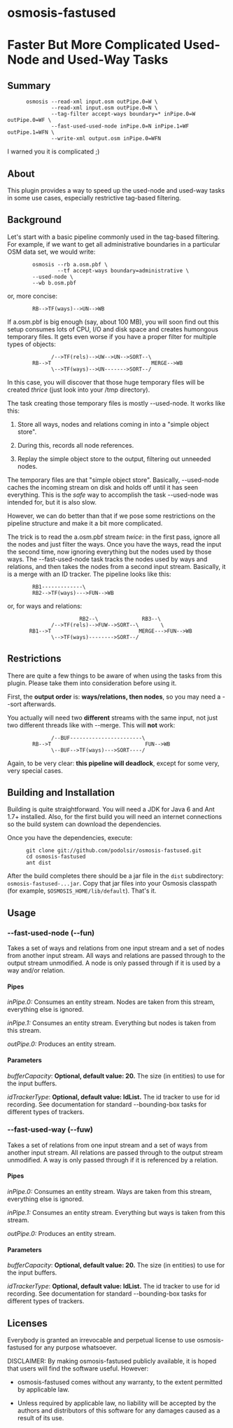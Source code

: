 osmosis-fastused
====================
Faster But More Complicated Used-Node and Used-Way Tasks
========================================================

Summary
-------

          osmosis --read-xml input.osm outPipe.0=W \
                  --read-xml input.osm outPipe.0=N \
                  --tag-filter accept-ways boundary=* inPipe.0=W outPipe.0=WF \ 
                  --fast-used-used-node inPipe.0=N inPipe.1=WF outPipe.1=WFN \
                  --write-xml output.osm inPipe.0=WFN

I warned you it is complicated ;)

About
-----

This plugin provides a way to speed up the used-node and used-way
tasks in some use cases, especially restrictive tag-based filtering.

Background
----------

Let's start with a basic pipeline commonly used in the tag-based
filtering. For example, if we want to get all administrative
boundaries in a particular OSM data set, we would write:

            osmosis --rb a.osm.pbf \ 
                    --tf accept-ways boundary=administrative \
		    --used-node \
		    --wb b.osm.pbf

or, more concise:

            RB-->TF(ways)-->UN-->WB

If a.osm.pbf is big enough (say, about 100 MB), you will soon find out
this setup consumes lots of CPU, I/O and disk space and creates
humongous temporary files. It gets even worse if you have a proper
filter for multiple types of objects:

                  /-->TF(rels)-->UW-->UN-->SORT--\
            RB-->T                                MERGE-->WB
                  \-->TF(ways)-->UN------->SORT--/

In this case, you will discover that those huge temporary files will
be created _thrice_ (just look into your /tmp directory).

The task creating those temporary files is mostly --used-node. It
works like this:

1. Store all ways, nodes and relations coming in into a "simple object
store".  

2. During this, records all node references.  

3. Replay the simple object store to the output, filtering out
unneeded nodes.

The temporary files are that "simple object store". Basically,
--used-node caches the incoming stream on disk and holds off until it
has seen everything. This is the _safe_ way to accomplish the task
--used-node was intended for, but it is also slow.

However, we can do better than that if we pose some restrictions on
the pipeline structure and make it a bit more complicated.

The trick is to read the a.osm.pbf stream _twice_: in the first pass,
ignore all the nodes and just filter the ways. Once you have the ways,
read the input the second time, now ignoring everything but the nodes
used by those ways. The --fast-used-node task tracks the nodes used by
ways and relations, and then takes the nodes from a second input
stream. Basically, it is a merge with an ID tracker. The pipeline
looks like this:

            RB1-------------\
            RB2-->TF(ways)--->FUN-->WB
            
or, for ways and relations:

                           RB2--\              RB3--\
                  /-->TF(rels)-->FUW-->SORT--\       \
           RB1-->T                            MERGE--->FUN-->WB
                  \-->TF(ways)-------->SORT--/


Restrictions
------------

There are quite a few things to be aware of when using the tasks from
this plugin. Please take them into consideration before using it.

First, the **output order** is: **ways/relations, then nodes**, so you
may need a --sort afterwards.

You actually will need two **different** streams with the same input,
not just two different threads like with --merge. This will **not**
work:

                  /--BUF-----------------------\
            RB-->T                              FUN-->WB
                  \--BUF-->TF(ways)--->SORT----/

Again, to be very clear: **this pipeline will deadlock**, except for
some very, very special cases.

Building and Installation
-------------------------

Building is quite straightforward. You will need a JDK for Java 6 and
Ant 1.7+ installed. Also, for the first build you will need an
internet connections so the build system can download the
dependencies.

Once you have the dependencies, execute:

          git clone git://github.com/podolsir/osmosis-fastused.git
          cd osmosis-fastused
          ant dist

After the build completes there should be a jar file in the `dist`
subdirectory: `osmosis-fastused-...jar`. Copy that jar files into your
Osmosis classpath (for example, `$OSMOSIS_HOME/lib/default`). That's
it.

Usage
-----

### --fast-used-node (--fun) ###

Takes a set of ways and relations from one input stream and a set of
nodes from another input stream. All ways and relations are passed
through to the output stream unmodified. A node is only passed through
if it is used by a way and/or relation.

#### Pipes ####

_inPipe.0:_ Consumes an entity stream. Nodes are taken from this
stream, everything else is ignored.

_inPipe.1:_ Consumes an entity stream. Everything but nodes is taken
from this stream.

_outPipe.0:_ Produces an entity stream.

#### Parameters #### 

_bufferCapacity_: __Optional, default value:
20.__ The size (in entities) to use for the input buffers.   

_idTrackerType_: __Optional, default value: IdList.__ The id tracker
to use for id recording. See documentation for standard --bounding-box
tasks for different types of trackers.


### --fast-used-way (--fuw) ###

Takes a set of relations from one input stream and a set of ways from
another input stream. All relations are passed through to the output
stream unmodified. A way is only passed through if it is referenced by
a relation.

#### Pipes ####

_inPipe.0:_ Consumes an entity stream. Ways are taken from this
stream, everything else is ignored.

_inPipe.1:_ Consumes an entity stream. Everything but ways is taken
from this stream.

_outPipe.0:_ Produces an entity stream.

#### Parameters ####

_bufferCapacity_: __Optional, default value: 20.__ The size (in
entities) to use for the input buffers.

_idTrackerType_: __Optional, default value: IdList.__ The id tracker
to use for id recording. See documentation for standard --bounding-box
tasks for different types of trackers.

Licenses
--------

Everybody is granted an irrevocable and perpetual license to use
osmosis-fastused for any purpose whatsoever.

DISCLAIMER:
By making osmosis-fastused publicly available, it is hoped that users
will find the software useful.  However:

* osmosis-fastused comes without any warranty, to the extent permitted
by applicable law.

* Unless required by applicable law, no liability will be accepted by
the authors and distributors of this software for any damages caused
as a result of its use.
